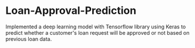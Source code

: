 # Loan-Approval-Prediction
Implemented a deep learning model with Tensorflow library using Keras to predict whether a customer's loan request will be approved or not based on previous loan data.
